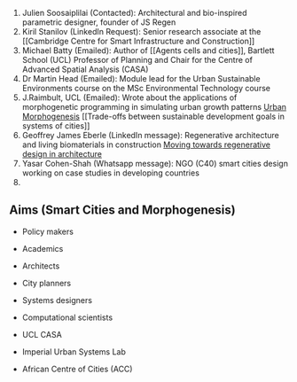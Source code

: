 1. Julien Soosaiplilai (Contacted): Architectural and bio-inspired parametric designer, founder of JS Regen
2. Kiril Stanilov (LinkedIn Request): Senior research associate at the [[Cambridge Centre for Smart Infrastructure and Construction]]
3. Michael Batty (Emailed): Author of [[Agents cells and cities]], Bartlett School (UCL) Professor of Planning and Chair for the Centre of Advanced Spatial Analysis (CASA)
4. Dr Martin Head (Emailed): Module lead for the Urban Sustainable Environments course on the MSc Environmental Technology course
5. J.Raimbult, UCL (Emailed): Wrote about the applications of morphogenetic programming in simulating urban growth patterns [Urban Morphogenesis](https://shs.hal.science/halshs-03819322/file/TQGDebates2019_Fractals_Raimbault.pdf) [[Trade-offs between sustainable development goals in systems of cities]]
6. Geoffrey James Eberle (LinkedIn message): Regenerative architecture and living biomaterials in construction [Moving towards regenerative design in architecture](https://www.youtube.com/watch?v=BAvC1uEV4tI)
7. Yasar Cohen-Shah (Whatsapp message): NGO (C40) smart cities design working on case studies in developing countries
8. 

## Aims (Smart Cities and Morphogenesis)

- Policy makers
- Academics
- Architects
- City planners
- Systems designers
- Computational scientists

- UCL CASA
- Imperial Urban Systems Lab
- African Centre of Cities (ACC)